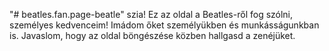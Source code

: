 "# beatles.fan.page-beatle" 
szia!
Ez az oldal a Beatles-ről fog szólni, személyes kedvenceim! Imádom őket személyükben és munkásságunkban is. Javaslom, hogy az oldal böngészése közben hallgasd a zenéjüket.